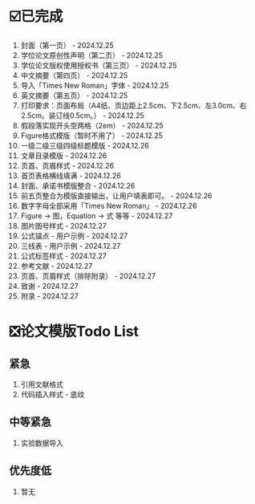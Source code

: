 # ☑️已完成

1. 封面（第一页） - 2024.12.25
2. 学位论文原创性声明（第二页） - 2024.12.25
3. 学位论文版权使用授权书（第三页） - 2024.12.25
4. 中文摘要（第四页） - 2024.12.25
5. 导入「Times New Roman」字体 - 2024.12.25
6. 英文摘要（第五页） - 2024.12.25
7. 打印要求：页面布局（A4纸、页边距上2.5cm、下2.5cm、左3.0cm、右2.5cm。装订线0.5cm。） - 2024.12.25
8. 假段落实现开头空两格（2em） - 2024.12.25
9. Figure格式模版（暂时不用了） - 2024.12.25
10. 一级二级三级四级标题模版 - 2024.12.26
11. 文章目录模版 - 2024.12.26
12. 页首、页眉样式 - 2024.12.26
13. 首页表格横线填满 - 2024.12.26
14. 封面、承诺书模版整合 - 2024.12.26
15. 前五页整合为模版直接输出，让用户填表即可。 - 2024.12.26
16. 数字字母全部采用「Times New Roman」 - 2024.12.26
17. Figure -> 图，Equation -> 式 等等 - 2024.12.27
18. 图片图号样式 - 2024.12.27
19. 公式锚点 - 用户示例 - 2024.12.27
20. 三线表 - 用户示例 - 2024.12.27
21. 公式标签样式 - 2024.12.27
22. 参考文献 - 2024.12.27
23. 页首、页眉样式（排除附录） - 2024.12.27
24. 致谢 - 2024.12.27
25. 附录 - 2024.12.27

# ❎论文模版Todo List

## 紧急

1. 引用文献格式
2. 代码插入样式 - 底纹

## 中等紧急

1. 实验数据导入

## 优先度低

1. 暂无